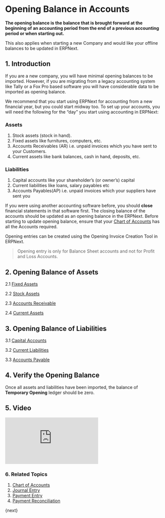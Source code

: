 <!-- add-breadcrumbs -->
# Opening Balance in Accounts

**The opening balance is the balance that is brought forward at the beginning of an accounting period from the end of a previous accounting period or when starting out.**

This also applies when starting a new Company and would like your offline balances to be updated in ERPNext.

## 1. Introduction

If you are a new company, you will have minimal opening balances to be imported. However, if you are migrating from a legacy accounting system like Tally or a Fox Pro based software you will have considerable data to be imported as opening balance.

We recommend that you start using ERPNext for accounting from a new financial year, but you could start midway too. To set up your accounts, you will need the following for the “day” you start using accounting in ERPNext:

### Assets
1. Stock assets (stock in hand).
1. Fixed assets like furnitures, computers, etc.
1. Accounts Receivables (AR) i.e. unpaid invoices which you have sent to your Customers.
1. Current assets like bank balances, cash in hand, deposits, etc.

### Liabilities

1. Capital accounts like your shareholder’s (or owner’s) capital
1. Current liabilities like loans, salary payables etc
1. Accounts Payables(AP) i.e. unpaid invoices which your suppliers have sent you


If you were using another accounting software before, you should **close** financial statements in that software first. The closing balance of the accounts should be updated as an opening balance in the ERPNext. Before starting to update opening balance, ensure that your [Chart of Accounts](/docs/v13/user/manual/en/accounts/chart-of-accounts) has all the Accounts required.

Opening entries can be created using the Opening Invoice Creation Tool in ERPNext.

> Opening entry is only for Balance Sheet accounts and not for Profit and Loss Accounts.

## 2. Opening Balance of Assets

2.1 [Fixed Assets](/docs/v13/user/manual/en/accounts/opening-balance/fixed_assets)

2.2 [Stock Assets](/docs/v13/user/manual/en/stock/opening-stock)

2.3 [Accounts Receivable](/docs/v13/user/manual/en/accounts/opening-balance/accounts_receivable)

2.4 [Current Assets](/docs/v13/user/manual/en/accounts/opening-balance/current_assets)

## 3. Opening Balance of Liabilities

3.1 [Capital Accounts](/docs/v13/user/manual/en/accounts/opening-balance/capital_accounts)

3.2 [Current Liabilities](/docs/v13/user/manual/en/accounts/opening-balance/current_liabilities)

3.3 [Accounts Payable](/docs/v13/user/manual/en/accounts/opening-balance/accounts_payable)

## 4. Verify the Opening Balance

Once all assets and liabilities have been imported, the balance of **Temporary Opening** ledger should be zero.

## 5. Video
<div>
  <div class='embed-container'>
    <iframe src='https://www.youtube.com/embed//U5wPIvEn-0c' frameborder='0' allowfullscreen>
    </iframe>
  </div>
</div>

### 6. Related Topics
1. [Chart of Accounts](/docs/v13/user/manual/en/accounts/chart-of-accounts)
1. [Journal Entry](/docs/v13/user/manual/en/accounts/journal-entry)
1. [Payment Entry](/docs/v13/user/manual/en/accounts/payment-entry)
1. [Payment Reconciliation](/docs/v13/user/manual/en/accounts/payment-reconciliation)

{next}
